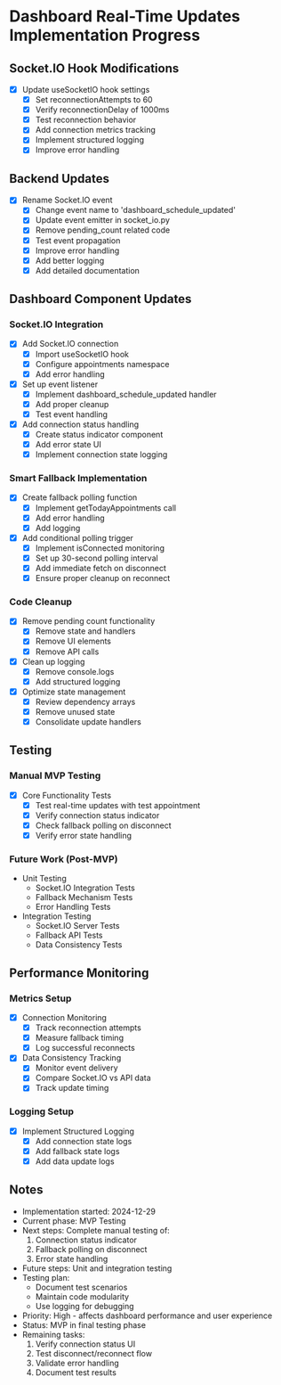 # Dashboard Real-Time Updates Implementation Progress

## Socket.IO Hook Modifications
- [x] Update useSocketIO hook settings
  - [x] Set reconnectionAttempts to 60
  - [x] Verify reconnectionDelay of 1000ms
  - [x] Test reconnection behavior
  - [x] Add connection metrics tracking
  - [x] Implement structured logging
  - [x] Improve error handling

## Backend Updates
- [x] Rename Socket.IO event
  - [x] Change event name to 'dashboard_schedule_updated'
  - [x] Update event emitter in socket_io.py
  - [x] Remove pending_count related code
  - [x] Test event propagation
  - [x] Improve error handling
  - [x] Add better logging
  - [x] Add detailed documentation

## Dashboard Component Updates

### Socket.IO Integration
- [x] Add Socket.IO connection
  - [x] Import useSocketIO hook
  - [x] Configure appointments namespace
  - [x] Add error handling
- [x] Set up event listener
  - [x] Implement dashboard_schedule_updated handler
  - [x] Add proper cleanup
  - [x] Test event handling
- [x] Add connection status handling
  - [x] Create status indicator component
  - [x] Add error state UI
  - [x] Implement connection state logging

### Smart Fallback Implementation
- [x] Create fallback polling function
  - [x] Implement getTodayAppointments call
  - [x] Add error handling
  - [x] Add logging
- [x] Add conditional polling trigger
  - [x] Implement isConnected monitoring
  - [x] Set up 30-second polling interval
  - [x] Add immediate fetch on disconnect
  - [x] Ensure proper cleanup on reconnect

### Code Cleanup
- [x] Remove pending count functionality
  - [x] Remove state and handlers
  - [x] Remove UI elements
  - [x] Remove API calls
- [x] Clean up logging
  - [x] Remove console.logs
  - [x] Add structured logging
- [x] Optimize state management
  - [x] Review dependency arrays
  - [x] Remove unused state
  - [x] Consolidate update handlers

## Testing

### Manual MVP Testing
- [x] Core Functionality Tests
  - [x] Test real-time updates with test appointment
  - [x] Verify connection status indicator
  - [x] Check fallback polling on disconnect
  - [x] Verify error state handling

### Future Work (Post-MVP)
- Unit Testing
  - Socket.IO Integration Tests
  - Fallback Mechanism Tests
  - Error Handling Tests
- Integration Testing
  - Socket.IO Server Tests
  - Fallback API Tests
  - Data Consistency Tests

## Performance Monitoring

### Metrics Setup
- [x] Connection Monitoring
  - [x] Track reconnection attempts
  - [x] Measure fallback timing
  - [x] Log successful reconnects
- [x] Data Consistency Tracking
  - [x] Monitor event delivery
  - [x] Compare Socket.IO vs API data
  - [x] Track update timing

### Logging Setup
- [x] Implement Structured Logging
  - [x] Add connection state logs
  - [x] Add fallback state logs
  - [x] Add data update logs

## Notes
- Implementation started: 2024-12-29
- Current phase: MVP Testing
- Next steps: Complete manual testing of:
  1. Connection status indicator
  2. Fallback polling on disconnect
  3. Error state handling
- Future steps: Unit and integration testing
- Testing plan:
  - Document test scenarios
  - Maintain code modularity
  - Use logging for debugging
- Priority: High - affects dashboard performance and user experience
- Status: MVP in final testing phase
- Remaining tasks:
  1. Verify connection status UI
  2. Test disconnect/reconnect flow
  3. Validate error handling
  4. Document test results 